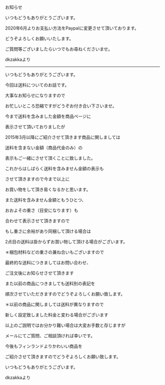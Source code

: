 <link rel="stylesheet" type="text/css" href="/assets/css/styles.css">

お知らせ

いつもどうもありがとうございます。

2020年6月よりお支払い方法をPaypalに変更させて頂いております。

どうぞよろしくお願いいたします。

ご質問等ございましたらいつでもお尋ねくださいませ。

dkzakkaより

_____________________________________________

いつもどうもありがとうございます。

今回は送料についてのお話です。

大事なお知らせになりますので

お忙しいところ恐縮ですがどうぞお付き合い下さいませ。

今まで送料を含みました金額を商品ページに

表示させて頂いておりましたが

2015年3月以降にご紹介させて頂きます商品に関しましては

送料を含まない金額（商品代金のみ）の

表示もご一緒にさせて頂くことに致しました。

これからはしばらく送料を含みません金額の表示も

させて頂きますので今まで以上に

お買い物をして頂き易くなるかと思います。

また送料を含みません金額ともうひとつ、

おおよその重さ（目安になります）も

合わせて表示させて頂きますので

もし重さに余裕があり同梱して頂ける場合は

2点目の送料は掛からずお買い物して頂ける場合がございます。

＊梱包材料などの重さの兼ね合いもございますので

最終的な送料につきましてはお問い合わせ、

ご注文後にお知らせさせて頂きます

また以前の商品につきましても送料別の表記を

順次させていただきますのでどうぞよろしくお願い致します。

＊以前の商品に関しましては送料が異なりますので

新しく設定致しました料金と変わる場合がございます

以上のご説明ではお分かり難い場合は大変お手数と存じますが

メールにてご質問、ご相談頂ければ幸いです。

今後もフィンランドよりかわいい商品を

ご紹介させて頂きますのでどうぞよろしくお願い致します。

いつもどうもありがとうございます。

dkzakkaより